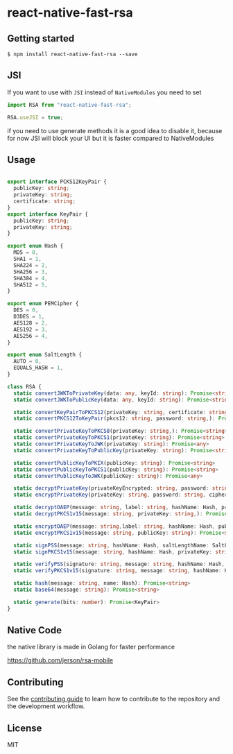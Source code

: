 # react-native-fast-rsa

## Getting started

`$ npm install react-native-fast-rsa --save`

## JSI


If you want to use with `JSI` instead of `NativeModules` you need to set

```typescript
import RSA from "react-native-fast-rsa";

RSA.useJSI = true;
```
if you need to use generate methods it is a good idea to disable it, because for now JSI will block your UI but it is faster compared to NativeModules


## Usage

```typescript

export interface PCKS12KeyPair {
  publicKey: string;
  privateKey: string;
  certificate: string;
}
export interface KeyPair {
  publicKey: string;
  privateKey: string;
}

export enum Hash {
  MD5 = 0,
  SHA1 = 1,
  SHA224 = 2,
  SHA256 = 3,
  SHA384 = 4,
  SHA512 = 5,
}

export enum PEMCipher {
  DES = 0,
  D3DES = 1,
  AES128 = 2,
  AES192 = 3,
  AES256 = 4,
}

export enum SaltLength {
  AUTO = 0,
  EQUALS_HASH = 1,
}

class RSA {
  static convertJWKToPrivateKey(data: any, keyId: string): Promise<string>
  static convertJWKToPublicKey(data: any, keyId: string): Promise<string>

  static convertKeyPairToPKCS12(privateKey: string, certificate: string, password: string): Promise<string>
  static convertPKCS12ToKeyPair(pkcs12: string, password: string,): Promise<PCKS12KeyPair>

  static convertPrivateKeyToPKCS8(privateKey: string,): Promise<string>
  static convertPrivateKeyToPKCS1(privateKey: string): Promise<string>
  static convertPrivateKeyToJWK(privateKey: string): Promise<any>
  static convertPrivateKeyToPublicKey(privateKey: string): Promise<string>

  static convertPublicKeyToPKIX(publicKey: string): Promise<string>
  static convertPublicKeyToPKCS1(publicKey: string): Promise<string>
  static convertPublicKeyToJWK(publicKey: string): Promise<any>

  static decryptPrivateKey(privateKeyEncrypted: string, password: string,): Promise<string>
  static encryptPrivateKey(privateKey: string, password: string, cipherName: Cipher): Promise<string>

  static decryptOAEP(message: string, label: string, hashName: Hash, privateKey: string): Promise<string>
  static decryptPKCS1v15(message: string, privateKey: string,): Promise<string>

  static encryptOAEP(message: string,label: string, hashName: Hash, publicKey: string): Promise<string>
  static encryptPKCS1v15(message: string, publicKey: string): Promise<string>

  static signPSS(message: string, hashName: Hash, saltLengthName: SaltLength, privateKey: string): Promise<string>
  static signPKCS1v15(message: string, hashName: Hash, privateKey: string): Promise<string>

  static verifyPSS(signature: string, message: string, hashName: Hash, saltLengthName: SaltLength, publicKey: string): Promise<boolean>
  static verifyPKCS1v15(signature: string, message: string, hashName: Hash, publicKey: string): Promise<boolean>

  static hash(message: string, name: Hash): Promise<string>
  static base64(message: string): Promise<string>

  static generate(bits: number): Promise<KeyPair>
}

```

## Native Code

the native library is made in Golang for faster performance

https://github.com/jerson/rsa-mobile

## Contributing

See the [contributing guide](CONTRIBUTING.md) to learn how to contribute to the repository and the development workflow.

## License

MIT
